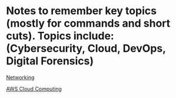 # Notes to remember key topics (mostly for commands and short cuts). Topics include: (Cybersecurity, Cloud, DevOps, Digital Forensics)

[Networking](https://github.com/cyberjalen/my-notes/blob/main/sections/networking.md)

[AWS Cloud Computing](https://github.com/cyberjalen/my-notes/blob/main/sections/aws%20cloud%20computing%20notes.md)